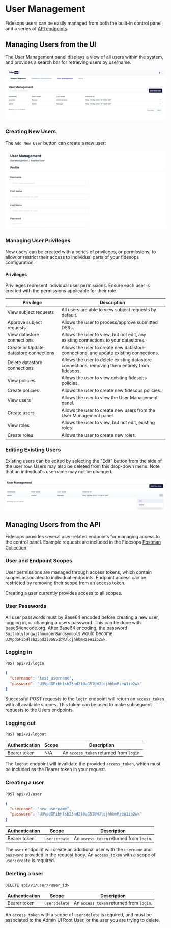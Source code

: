 # User Management
Fidesops users can be easily managed from both the built-in control panel, and a series of [API endpoints](#managing-users-from-the-api).
## Managing Users from the UI
The User Management panel displays a view of all users within the system, and provides a search bar for retrieving users by username. 

![user panel](../img/admin_ui/user_management.png)


### Creating New Users
The `Add New User` button can create a new user:

![new user](../img/admin_ui/add_new_user.png)

### Managing User Privileges
New users can be created with a series of privileges, or permissions, to allow or restrict their access to individual parts of your fidesops configuration. 

#### Privileges
Privileges represent individual user permissions. Ensure each user is created with the permissions applicable for their role.

| Privilege | Description |
|----|----|
| View subject requests | All users are able to view subject requests by default. |
| Approve subject requests | Allows the user to process/approve submitted DSRs. | 
| View datastore connections | Allows the user to view, but not edit, any existing connections to your datastores. |
| Create or Update datastore connections | Allows the user to create new datastore connections, and update existing connections. |
| Delete datastore connections | Allows the user to delete existing datastore connections, removing them entirely from fidesops. |
| View policies | Allows the user to view existing fidesops policies. | 
| Create policies | Allows the user to create new fidesops policies. |
| View users | Allows the user to view the User Management panel. |
| Create users | Allows the user to create new users from the User Management panel. ||
| View roles | Allows the user to view, but not edit, existing roles. |
| Create roles | Allows the user to create new roles. |

### Editing Existing Users
Existing users can be edited by selecting the "Edit" button from the side of the user row. Users may also be deleted from this drop-down menu. Note that an individual's username may not be changed.

![edit user](../img/admin_ui/edit_user.png)


## Managing Users from the API 

Fidesops provides several user-related endpoints for managing access to the control panel. Example requests are included in the Fidesops [Postman Collection](./../postman/using_postman.md).


### User and Endpoint Scopes
User permissions are managed through access tokens, which contain scopes associated to individual endpoints. Endpoint access can be restricted by removing their scope from an access token.

Creating a user currently provides access to all scopes.


### User Passwords
All user passwords must by Base64 encoded before creating a new user, logging in, or changing a users password. This can be done with [base64encode.org](https://www.base64encode.org/). After Base64 encoding, the password `Suitablylongwithnumber8andsymbol$` would become `U3VpdGFibHlsb25nd2l0aG51bWJlcjhhbmRzeW1ib2wk`.

### Logging in


```
POST api/v1/login
``` 

```json title="Request Body"
{
  "username": "test_username",
  "password": "U3VpdGFibHlsb25nd2l0aG51bWJlcjhhbmRzeW1ib2wk"
}
```

Successful POST requests to the `login` endpoint will return an `access_token` with all available scopes. This token can be used to make subsequent requests to the Users endpoints.

### Logging out 

```
POST api/v1/logout
``` 

| Authentication | Scope | Description |
|---|---|---|
| Bearer token | N/A | An `access_token` returned from `login`. |

The `logout` endpoint will invalidate the provided `access_token`, which must be included as the Bearer token in your request.

### Creating a user

```
POST api/v1/user
``` 

```json title="Request Body"
{
  "username": "new_username",
  "password": "U3VpdGFibHlsb25nd2l0aG51bWJlcjhhbmRzeW1ib2wk"
}
```

| Authentication | Scope | Description |
|---|---|---|
| Bearer token | `user:create` | An `access_token` returned from `login`. |

The `user` endpoint will create an additional user with the `username` and `password` provided in the request body. An `access_token` with a scope of `user:create` is required.


### Deleting a user

```
DELETE api/v1/user/<user_id>
``` 

| Authentication | Scope | Description |
|---|---|---|
| Bearer token | `user:delete` | An `access_token` returned from `login`. |

An `access_token` with a scope of `user:delete` is required, and must be associated to the Admin UI Root User, or the user you are trying to delete.